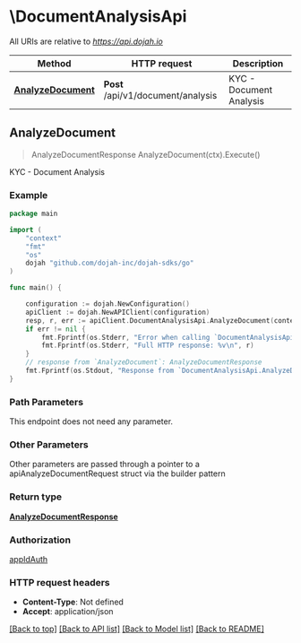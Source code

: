 # \DocumentAnalysisApi

All URIs are relative to *https://api.dojah.io*

Method | HTTP request | Description
------------- | ------------- | -------------
[**AnalyzeDocument**](DocumentAnalysisApi.md#AnalyzeDocument) | **Post** /api/v1/document/analysis | KYC - Document Analysis



## AnalyzeDocument

> AnalyzeDocumentResponse AnalyzeDocument(ctx).Execute()

KYC - Document Analysis

### Example

```go
package main

import (
    "context"
    "fmt"
    "os"
    dojah "github.com/dojah-inc/dojah-sdks/go"
)

func main() {

    configuration := dojah.NewConfiguration()
    apiClient := dojah.NewAPIClient(configuration)
    resp, r, err := apiClient.DocumentAnalysisApi.AnalyzeDocument(context.Background()).Execute()
    if err != nil {
        fmt.Fprintf(os.Stderr, "Error when calling `DocumentAnalysisApi.AnalyzeDocument``: %v\n", err)
        fmt.Fprintf(os.Stderr, "Full HTTP response: %v\n", r)
    }
    // response from `AnalyzeDocument`: AnalyzeDocumentResponse
    fmt.Fprintf(os.Stdout, "Response from `DocumentAnalysisApi.AnalyzeDocument`: %v\n", resp)
}
```

### Path Parameters

This endpoint does not need any parameter.

### Other Parameters

Other parameters are passed through a pointer to a apiAnalyzeDocumentRequest struct via the builder pattern


### Return type

[**AnalyzeDocumentResponse**](AnalyzeDocumentResponse.md)

### Authorization

[appIdAuth](../README.md#appIdAuth)

### HTTP request headers

- **Content-Type**: Not defined
- **Accept**: application/json

[[Back to top]](#) [[Back to API list]](../README.md#documentation-for-api-endpoints)
[[Back to Model list]](../README.md#documentation-for-models)
[[Back to README]](../README.md)

